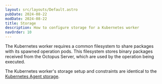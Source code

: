 ```yaml
---
layout: src/layouts/Default.astro
pubDate: 2024-08-22
modDate: 2024-08-22
title: Storage
description: How to configure storage for a Kubernetes worker
navOrder: 10
---
```


The Kubernetes worker requires a common filesystem to share packages with its spawned operation pods. This filesystem
stores binary packages received from the Octopus Server, which are used by the operation being executed.

The Kubernetes worker's storage setup and constraints are identical to the [Kubernetes Agent storage](docs/kubernetes/targets/kubernetes-agent/storage.md).